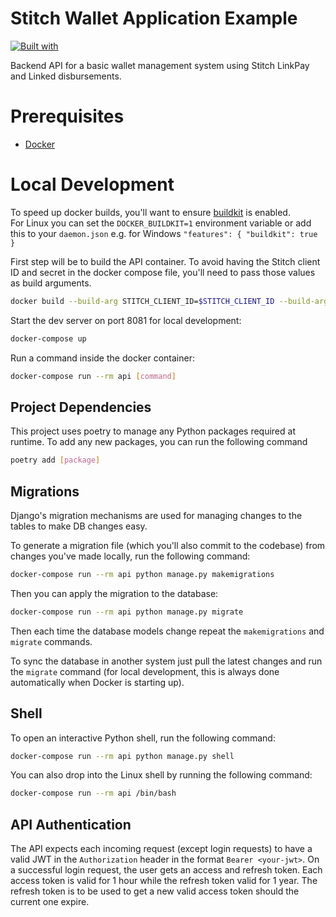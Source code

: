 # Stitch Wallet Application Example

[![Built with](https://img.shields.io/badge/Built_with-Cookiecutter_Django_Rest-F7B633.svg)](https://github.com/agconti/cookiecutter-django-rest)

Backend API for a basic wallet management system using Stitch LinkPay and Linked disbursements.

# Prerequisites

- [Docker](https://docs.docker.com/get-docker/)

# Local Development

To speed up docker builds, you'll want to ensure [buildkit](https://docs.docker.com/build/buildkit/) is enabled.  
For Linux you can set the `DOCKER_BUILDKIT=1` environment variable or add this to your `daemon.json` e.g. for Windows `"features": { "buildkit": true }`

First step will be to build the API container.  To avoid having the Stitch client ID and secret in the docker compose file, you'll need
to pass those values as build arguments.

```bash
docker build --build-arg STITCH_CLIENT_ID=$STITCH_CLIENT_ID --build-arg STITCH_CLIENT_SECRET=$STITCH_CLIENT_SECRET .
```

Start the dev server on port 8081 for local development:

```bash
docker-compose up
```

Run a command inside the docker container:

```bash
docker-compose run --rm api [command]
```

## Project Dependencies

This project uses poetry to manage any Python packages required at runtime.  To add any new packages, you can run the following command

```bash
poetry add [package]
```

## Migrations

Django's migration mechanisms are used for managing changes to the tables to make DB changes easy.

To generate a migration file (which you'll also commit to the codebase) from changes you've made locally, run the following command:

```bash
docker-compose run --rm api python manage.py makemigrations
```

Then you can apply the migration to the database:

```bash
docker-compose run --rm api python manage.py migrate
```

Then each time the database models change repeat the `makemigrations` and `migrate` commands.

To sync the database in another system just pull the latest changes and run the `migrate` command (for local development, this is always done automatically when Docker is starting up).

## Shell

To open an interactive Python shell, run the following command:

```bash
docker-compose run --rm api python manage.py shell
```

You can also drop into the Linux shell by running the following command:

```bash
docker-compose run --rm api /bin/bash
```

## API Authentication

The API expects each incoming request (except login requests) to have a valid JWT in the `Authorization` header in the 
format `Bearer <your-jwt>`. On a successful login request, the user gets an access and refresh token.  Each access token 
is valid for 1 hour while the refresh token valid for 1 year. The refresh token is to be used to get a new valid access 
token should the current one expire.
